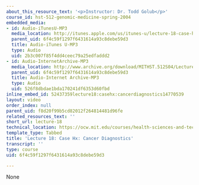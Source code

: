 ```yaml
---
about_this_resource_text: '<p>Instructor: Dr. Todd Golub</p>'
course_id: hst-512-genomic-medicine-spring-2004
embedded_media:
- id: Audio-iTunesU-MP3
  media_location: http://itunes.apple.com/us/itunes-u/lecture-18-case-hx-cancer-di/id341598228?i=63739254
  parent_uid: 6f4c59f1297f6431614a93c8debe59d3
  title: Audio-iTunes U-MP3
  type: Audio
  uid: 2b3c007f85f4dd4ceec79a25edfaddd2
- id: Audio-InternetArchive-MP3
  media_location: http://www.archive.org/download/MITHST.512S04/Lecture18-16k.mp3
  parent_uid: 6f4c59f1297f6431614a93c8debe59d3
  title: Audio-Internet Archive-MP3
  type: Audio
  uid: 526f8dbdae1bda170241df6353d60fbd
inline_embed_id: 52437359lecture18:casehx:cancerdiagnostics14770539
layout: video
order_index: null
parent_uid: f8d20f99b5cd82012f264814481d96fe
related_resources_text: ''
short_url: lecture-18
technical_location: https://ocw.mit.edu/courses/health-sciences-and-technology/hst-512-genomic-medicine-spring-2004/audio-lectures/lecture-18
template_type: Tabbed
title: 'Lecture 18: Case Hx: Cancer Diagnostics'
transcript: ''
type: course
uid: 6f4c59f1297f6431614a93c8debe59d3

---
```

None